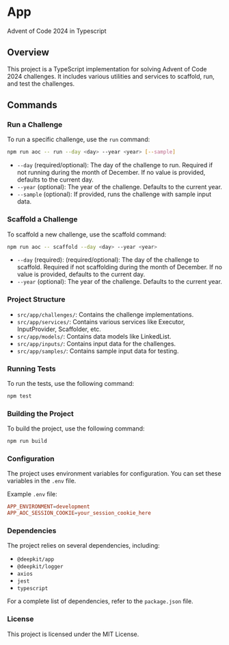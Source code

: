 # App

Advent of Code 2024 in Typescript

## Overview

This project is a TypeScript implementation for solving Advent of Code 2024 challenges. It includes various utilities and services to scaffold, run, and test the challenges.

## Commands

### Run a Challenge

To run a specific challenge, use the `run` command:
```sh
npm run aoc -- run --day <day> --year <year> [--sample]
```
 - `--day` (required/optional): The day of the challenge to run. Required if not running during the month of December. If no value is provided, defaults to the current day.
 - `--year` (optional): The year of the challenge. Defaults to the current year.
 - `--sample` (optional): If provided, runs the challenge with sample input data.

### Scaffold a Challenge
To scaffold a new challenge, use the scaffold command:
```sh
npm run aoc -- scaffold --day <day> --year <year>
```
 - `--day` (required): (required/optional): The day of the challenge to scaffold. Required if not scaffolding during the month of December. If no value is provided, defaults to the current day.
 - `--year` (optional): The year of the challenge. Defaults to the current year.

### Project Structure
 - `src/app/challenges/`: Contains the challenge implementations.
 - `src/app/services/`: Contains various services like Executor, InputProvider, Scaffolder, etc.
 - `src/app/models/`: Contains data models like LinkedList.
 - `src/app/inputs/`: Contains input data for the challenges.
 - `src/app/samples/`: Contains sample input data for testing.

### Running Tests
To run the tests, use the following command:
```sh
npm test
```

### Building the Project
To build the project, use the following command:
```sh
npm run build
```

### Configuration
The project uses environment variables for configuration. You can set these variables in the `.env` file.

Example `.env` file:
```conf
APP_ENVIRONMENT=development
APP_AOC_SESSION_COOKIE=your_session_cookie_here
```

### Dependencies
The project relies on several dependencies, including:

 - `@deepkit/app`
 - `@deepkit/logger`
 - `axios`
 - `jest`
 - `typescript`

For a complete list of dependencies, refer to the `package.json` file.

### License
This project is licensed under the MIT License.
